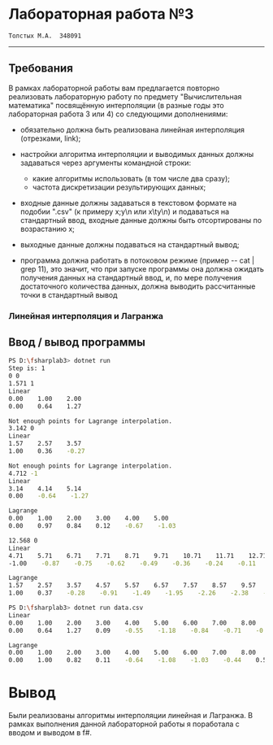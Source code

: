 # Лабораторная работа №3

`Толстых М.А.  348091`

---

## Требования

В рамках лабораторной работы вам предлагается повторно реализовать лабораторную работу по предмету "Вычислительная математика" посвящённую интерполяции (в разные годы это лабораторная работа 3 или 4) со следующими дополнениями:

- обязательно должна быть реализована линейная интерполяция (отрезками, link);
- настройки алгоритма интерполяции и выводимых данных должны задаваться через аргументы командной строки:

  - какие алгоритмы использовать (в том числе два сразу);
  - частота дискретизации результирующих данных;

- входные данные должны задаваться в текстовом формате на подобии ".csv" (к примеру x;y\n или x\ty\n) и подаваться на стандартный ввод, входные данные должны быть отсортированы по возрастанию x;
- выходные данные должны подаваться на стандартный вывод;
- программа должна работать в потоковом режиме (пример -- cat | grep 11), это значит, что при запуске программы она должна ожидать получения данных на стандартный ввод, и, по мере получения достаточного количества данных, должна выводить рассчитанные точки в стандартный вывод

### Линейная интерполяция и Лагранжа 

## Ввод / вывод программы

```zsh
PS D:\fsharplab3> dotnet run  
Step is: 1
0 0
1.571 1
Linear
0.00    1.00    2.00
0.00    0.64    1.27

Not enough points for Lagrange interpolation.
3.142 0
Linear
1.57    2.57    3.57
1.00    0.36    -0.27

Not enough points for Lagrange interpolation.
4.712 -1
Linear
3.14    4.14    5.14
0.00    -0.64    -1.27

Lagrange
0.00    1.00    2.00    3.00    4.00    5.00
0.00    0.97    0.84    0.12    -0.67    -1.03

12.568 0
Linear
4.71    5.71    6.71    7.71    8.71    9.71    10.71    11.71    12.71
-1.00    -0.87    -0.75    -0.62    -0.49    -0.36    -0.24    -0.11    0.02

Lagrange
1.57    2.57    3.57    4.57    5.57    6.57    7.57    8.57    9.57    10.57    11.57    12.57
1.00    0.37    -0.28    -0.91    -1.49    -1.95    -2.26    -2.38    -2.25    -1.84    -1.11    0.00
```

```zsh
PS D:\fsharplab3> dotnet run data.csv
Linear
0.00    1.00    2.00    3.00    4.00    5.00    6.00    7.00    8.00    9.00    10.00    11.00    12.00    13.00
0.00    0.64    1.27    0.09    -0.55    -1.18    -0.84    -0.71    -0.58    -0.45    -0.33    -0.20    -0.07    0.05

Lagrange
0.00    1.00    2.00    3.00    4.00    5.00    6.00    7.00    8.00    9.00    10.00    11.00    12.00    13.00
0.00    1.00    0.82    0.11    -0.64    -1.08    -1.03    -0.44    0.59    1.81    2.79    3.00    1.71    -1.92
```

# Вывод
Были реализованы алгоритмы интерполяции линейная и Лагранжа. В рамках выполнения данной лабораторной работы я поработала с вводом и выводом в f#.
